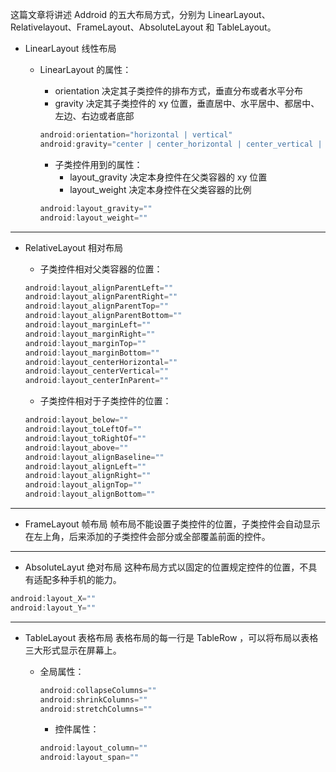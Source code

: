 这篇文章将讲述 Addroid 的五大布局方式，分别为 LinearLayout、Relativelayout、FrameLayout、AbsoluteLayout 和 TableLayout。

* LinearLayout 线性布局
  * LinearLayout 的属性：
    * orientation 决定其子类控件的排布方式，垂直分布或者水平分布
    * gravity 决定其子类控件的 xy 位置，垂直居中、水平居中、都居中、左边、右边或者底部

    ```java
    android:orientation="horizontal | vertical"
    android:gravity="center | center_horizontal | center_vertical | left | right | bottom"
    ```

    * 子类控件用到的属性：
      * layout_gravity 决定本身控件在父类容器的 xy 位置
      * layout_weight 决定本身控件在父类容器的比例

    ```java
    android:layout_gravity=""
    android:layout_weight=""
    ```

___

* RelativeLayout 相对布局
    * 子类控件相对父类容器的位置：

    ```java
    android:layout_alignParentLeft=""
    android:layout_alignParentRight=""
    android:layout_alignParentTop=""
    android:layout_alignParentBottom=""
    android:layout_marginLeft=""
    android:layout_marginRight=""
    android:layout_marginTop=""
    android:layout_marginBottom=""
    android:layout_centerHorizontal=""
    android:layout_centerVertical=""
    android:layout_centerInParent=""
    ```

    * 子类控件相对于子类控件的位置：

    ```java
    android:layout_below=""
    android:layout_toLeftOf=""
    android:layout_toRightOf=""
    android:layout_above=""
    android:layout_alignBaseline=""
    android:layout_alignLeft=""
    android:layout_alignRight=""
    android:layout_alignTop=""
    android:layout_alignBottom=""
    ```

___


* FrameLayout 帧布局
帧布局不能设置子类控件的位置，子类控件会自动显示在左上角，后来添加的子类控件会部分或全部覆盖前面的控件。

___

* AbsoluteLayut 绝对布局
这种布局方式以固定的位置规定控件的位置，不具有适配多种手机的能力。

```java
android:layout_X=""
android:layout_Y=""
```

___

* TableLayout 表格布局
表格布局的每一行是 TableRow ，可以将布局以表格三大形式显示在屏幕上。

  * 全局属性：

    ```java
    android:collapseColumns=""
    android:shrinkColumns=""
    android:stretchColumns=""
    ```

    * 控件属性：

    ```java
    android:layout_column=""
    android:layout_span=""
    ```
